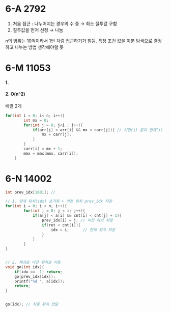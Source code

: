 # 6-A 2792
1. 처음 접근 : 나누어지는 경우의 수 중 → 최소 질투값 구함 
2. 질투값을 먼저 선정 → 나눔 

n의 범위는 10억이라서 1번 처럼 접근하기가 힘듬. 
특정 조건 값을 이분 탐색으로 결정하고 나누는 방법 생각해야할 듯 

# 6-M 11053

#### 1.
#### 2. O(n^2)
배열 2개 

``` cpp
for(int i = 0; i< n; i++){
        int mx = 0; 
        for(int j = 0; j<i ; j++){
            if(arr[j] < arr[i] && mx < carr[j]){ // 이전(j) 값이 현재(i) 보다 작은 값중, 중첩횟수 (carr[j])가 가장 큰 것 찾기 
                mx = carr[j];
            }
        }
        carr[i] = mx + 1;
        mmx = max(mmx, carr[i]);
    }
```

# 6-N 14002
``` cpp
int prev_idx[1001]; // 

// 1. 현재 위치(idx) 초기화 + 이전 위치 prev_idx 저장 
for(int i = 0; i < n; i++){
        for(int j = 0; j < i; j++){
            if(a[j] < a[i] && cnt[i] < cnt[j] + 1){
                prev_idx[i] = j; // 이전 위치 저장 
                if(ret < cnt[i]){
                    idx = i;      // 현재 위치 저장 
                }
            }
        }
}


// 2. 재귀로 이전 위치로 이동 
void go(int idx){
    if(idx == -1) return; 
    go(prev_idx[idx]);
    printf("%d ", a[idx]); 
    return;
}


go(idx); // 최종 위치 전달

```